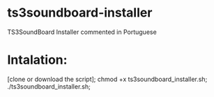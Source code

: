 # ts3soundboard-installer
TS3SoundBoard Installer commented in Portuguese
# Intalation:
[clone or download the script];
chmod +x ts3soundboard_installer.sh;
./ts3soundboard_installer.sh;
